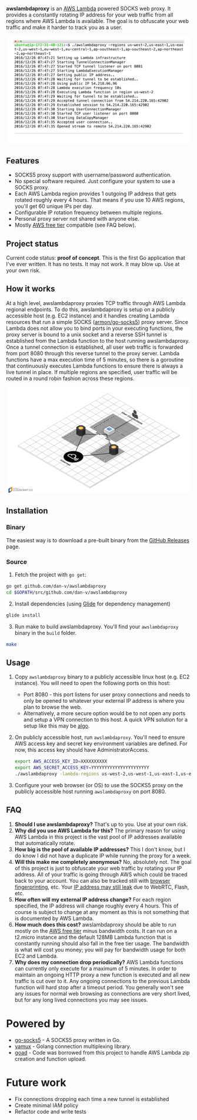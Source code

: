 <b>awslambdaproxy</b> is an [AWS Lambda](https://aws.amazon.com/lambda/) powered SOCKS web proxy. It provides a constantly rotating IP address for your web traffic from all regions where AWS Lambda is available. The goal is to obfuscate your web traffic and make it harder to track you as a user.

![](/images/overview.gif?raw=true)

## Features
* SOCKS5 proxy support with username/password authentication.
* No special software required. Just configure your system to use a SOCKS proxy.
* Each AWS Lambda region provides 1 outgoing IP address that gets rotated roughly every 4 hours. That means if you use 10 AWS regions, you'll get 60 unique IPs per day.
* Configurable IP rotation frequency between multiple regions.
* Personal proxy server not shared with anyone else.
* Mostly [AWS free tier](https://aws.amazon.com/free/) compatible (see FAQ below).

## Project status
Current code status: <b>proof of concept</b>. This is the first Go application that I've ever written. It has no tests. It may not work. It may blow up. Use at your own risk.

## How it works
At a high level, awslambdaproxy proxies TCP traffic through AWS Lambda regional endpoints. To do this, awslambdaproxy is setup on a publicly accessible host (e.g. EC2 instance) and it handles creating Lambda resources that run a simple SOCKS ([armon/go-socks5](https://github.com/armon/go-socks5)) proxy server. Since Lambda does not allow you to bind ports in your executing functions, the proxy server is bound to a unix socket and a reverse SSH tunnel is established from the Lambda function to the host running awslambdaproxy. Once a tunnel connection is established, all user web traffic is forwarded from port 8080 through this reverse tunnel to the proxy server. Lambda functions have a max execution time of 5 minutes, so there is a goroutine that continuously executes Lambda functions to ensure there is always a live tunnel in place. If multiple regions are specified, user traffic will be routed in a round robin fashion across these regions.

![](/images/how-it-works.png?raw=true)

## Installation

### Binary
The easiest way is to download a pre-built binary from the [GitHub Releases](https://github.com/dan-v/awslambdaproxy/releases) page.

### Source
1. Fetch the project with `go get`:

  ```sh
  go get github.com/dan-v/awslambdaproxy
  cd $GOPATH/src/github.com/dan-v/awslambdaproxy
  ```

2. Install dependencies (using [Glide](https://github.com/Masterminds/glide) for dependency management)

  ```sh
  glide install
  ```

3. Run make to build awslambdaproxy. You'll find your `awslambdaproxy` binary in the `build` folder.

  ```sh
  make
  ```

## Usage

1. Copy `awslambdaproxy` binary to a publicly accessible linux host (e.g. EC2 instance). You will need to open the following ports on this host:

    * Port 8080 - this port listens for user proxy connections and needs to only be opened to whatever your external IP address is where you plan to browse the web.
    * Alternatively, a more secure option would be to not open any ports and setup a VPN connection to this host. A quick VPN solution for a setup like this may be [algo](https://github.com/trailofbits/algo).

2. On publicly accessible host, run `awslambdaproxy`. You'll need to ensure AWS access key and secret key environment variables are defined. For now, this access key should have AdministratorAccess.

    ```sh
    export AWS_ACCESS_KEY_ID=XXXXXXXXXX
    export AWS_SECRET_ACCESS_KEY=YYYYYYYYYYYYYYYYYYYYYY
    ./awslambdaproxy -lambda-regions us-west-2,us-west-1,us-east-1,us-east-2
    ```
    
3. Configure your web browser (or OS) to use the SOCKS5 proxy on the publicly accessible host running `awslambdaproxy` on port 8080.

## FAQ
1. <b>Should I use awslambdaproxy?</b> That's up to you. Use at your own risk.
2. <b>Why did you use AWS Lambda for this?</b> The primary reason for using AWS Lambda in this project is the vast pool of IP addresses available that automatically rotate.
3. <b>How big is the pool of available IP addresses?</b> This I don't know, but I do know I did not have a duplicate IP while running the proxy for a week.
4. <b>Will this make me completely anonymous?</b> No, absolutely not. The goal of this project is just to obfuscate your web traffic by rotating your IP address. All of your traffic is going through AWS which could be traced back to your account. You can also be tracked still with [browser fingerprinting](https://panopticlick.eff.org/), etc. Your [IP address may still leak](https://ipleak.net/) due to WebRTC, Flash, etc.
5. <b>How often will my external IP address change?</b> For each region specified, the IP address will change roughly every 4 hours. This of course is subject to change at any moment as this is not something that is documented by AWS Lambda.
6. <b>How much does this cost?</b> awslambdaproxy should be able to run mostly on the [AWS free tier](https://aws.amazon.com/free/) minus bandwidth costs. It can run on a t2.micro instance and the default 128MB Lambda function that is constantly running should also fall in the free tier usage. The bandwidth is what will cost you money; you will pay for bandwidth usage for both EC2 and Lambda.
7. <b>Why does my connection drop periodically?</b> AWS Lambda functions can currently only execute for a maximum of 5 minutes. In order to maintain an ongoing HTTP proxy a new function is executed and all new traffic is cut over to it. Any ongoing connections to the previous Lambda function will hard stop after a timeout period. You generally won't see any issues for normal web browsing as connections are very short lived, but for any long lived connections you may see issues.

# Powered by
* [go-socks5](https://github.com/armon/go-socks5) - A SOCKS5 proxy written in Go.
* [yamux](https://github.com/hashicorp/yamux) - Golang connection multiplexing library.
* [goad](https://github.com/goadapp/goad) - Code was borrowed from this project to handle AWS Lambda zip creation and function upload.

# Future work
* Fix connections dropping each time a new tunnel is established
* Create minimal IAM policy
* Refactor code and write tests